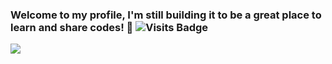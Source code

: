 ### Welcome to my profile, I'm still building it to be a great place to learn and share codes! 👋 ![Visits Badge](https://badges.pufler.dev/visits/engcristian/engcristian)

[![](https://github-readme-stats.vercel.app/api/wakatime?username=@engcristian&layout=compact)](https://wakatime.com/@engcristian)

